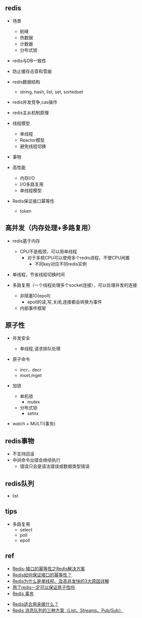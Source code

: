 ## redis

+ 场景
    + 削峰
    + 热数据
    + 计数器
    + 分布式锁

+ redis与DB一致性

+ 防止缓存击穿和雪崩

+ redis数据结构
    + string, hash, list, set, sortedset

+ redis并发竞争,cas操作

+ redis主从机制原理

+ 线程模型
    + 单线程
    + Reactor模型
    + 避免线程切换

+ 事物  

+ 高性能
    + 内存I/O
    + I/O多路复用
    + 单线程模型

+ Redis保证接口幂等性
    + token

## 高并发（内存处理+多路复用）
+ redis基于内存
    + CPU不是瓶颈，可以用单线程
        + 对于多核CPU可以使用多个redis进程，不使CPU闲置
            + 不同key对应不同redis实例

+ 单线程，节省线程切换时间

+ 多路复用（一个线程处理多个socket连接），可以处理并发的连接
    + 非阻塞IO(epoll)
        + epoll的读,写,关闭,连接都会转换为事件
    + 内部事件框架

## 原子性
+ 并发安全
    + 单线程,请求排队处理

+ 原子命令
    + incr，decr
    + mset,mget


+ 加锁
    + 单机锁
        + mutex
    + 分布式锁
        + setnx
+ watch + MULTI(事务)

## redis事物
+ 不支持回滚
+ 中间命令出错会继续执行
    + 错误只会是语法错误或数据类型错误

## redis队列

+ list

## tips

+ 多路复用
    + select
    + poll
    + epoll

## ref
+ [Redis-接口的幂等性之Redis解决方案](https://madridseven.github.io/2019/08/JAVA%E8%BF%9B%E9%98%B6%E5%AD%A6%E4%B9%A0-%E6%8E%A5%E5%8F%A3%E7%9A%84%E5%B9%82%E7%AD%89%E6%80%A7%E4%B9%8BRedis%E8%A7%A3%E5%86%B3%E6%96%B9%E6%A1%88/)
+ [Redis如何保证接口的幂等性？](https://cloud.tencent.com/developer/article/1752476)
+ [Redis为什么是单线程、及高并发快的3大原因详解](https://zhuanlan.zhihu.com/p/52600663)
+ [用了redis一定可以保证原子性吗](http://blog.itpub.net/70000438/viewspace-2787785/)
+ [Redis 事务](https://www.runoob.com/redis/redis-transactions.html)
<!-- 队列 -->
+ [Redis适合用来做什么？](https://segmentfault.com/a/1190000015894319)
+ [Redis 消息队列的三种方案（List、Streams、Pub/Sub）](https://www.51cto.com/article/640335.html)